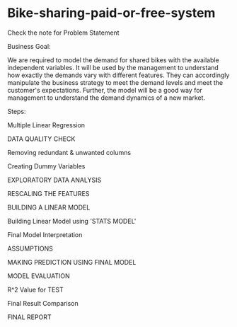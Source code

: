 # Bike-sharing-paid-or-free-system
Check the note for Problem Statement

Business Goal:

We are required to model the demand for shared bikes with the available independent variables. It will be used by the management to understand how exactly the demands vary with different features. They can accordingly manipulate the business strategy to meet the demand levels and meet the customer's expectations. Further, the model will be a good way for management to understand the demand dynamics of a new market.

Steps:

Multiple Linear Regression

DATA QUALITY CHECK

Removing redundant & unwanted columns

Creating Dummy Variables

EXPLORATORY DATA ANALYSIS

RESCALING THE FEATURES

BUILDING A LINEAR MODEL

Building Linear Model using 'STATS MODEL'

Final Model Interpretation

ASSUMPTIONS

MAKING PREDICTION USING FINAL MODEL

MODEL EVALUATION

R^2 Value for TEST

Final Result Comparison

FINAL REPORT
